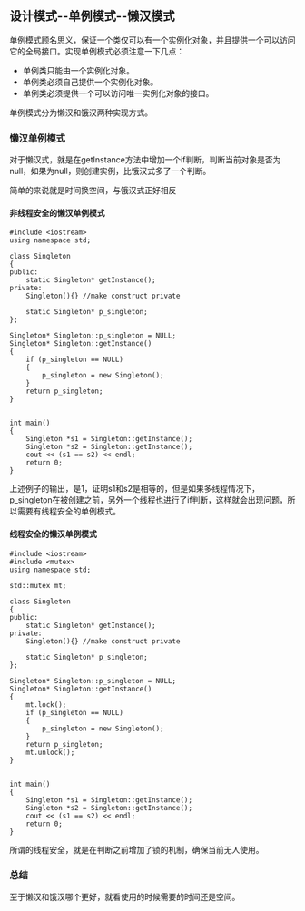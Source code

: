 ## 设计模式--单例模式--懒汉模式

单例模式顾名思义，保证一个类仅可以有一个实例化对象，并且提供一个可以访问它的全局接口。实现单例模式必须注意一下几点：
- 单例类只能由一个实例化对象。
- 单例类必须自己提供一个实例化对象。
- 单例类必须提供一个可以访问唯一实例化对象的接口。

单例模式分为懒汉和饿汉两种实现方式。

### 懒汉单例模式

对于懒汉式，就是在getInstance方法中增加一个if判断，判断当前对象是否为null，如果为null，则创建实例，比饿汉式多了一个判断。

简单的来说就是时间换空间，与饿汉式正好相反

#### 非线程安全的懒汉单例模式

	#include <iostream>
	using namespace std;
	
	class Singleton
	{
	public:
	    static Singleton* getInstance();
	private:
	    Singleton(){} //make construct private
	
	    static Singleton* p_singleton;
	};
	
	Singleton* Singleton::p_singleton = NULL;
	Singleton* Singleton::getInstance()
	{
	    if (p_singleton == NULL)
	    {
	        p_singleton = new Singleton();
	    }
	    return p_singleton;
	}
	
	
	int main()
	{
	    Singleton *s1 = Singleton::getInstance();
	    Singleton *s2 = Singleton::getInstance();
	    cout << (s1 == s2) << endl;
	    return 0;
	}

上述例子的输出，是1，证明s1和s2是相等的，但是如果多线程情况下，p_singleton在被创建之前，另外一个线程也进行了if判断，这样就会出现问题，所以需要有线程安全的单例模式。

#### 线程安全的懒汉单例模式
	
	#include <iostream>
	#include <mutex>
	using namespace std;
	
	std::mutex mt;
	
	class Singleton
	{
	public:
	    static Singleton* getInstance();
	private:
	    Singleton(){} //make construct private
	
	    static Singleton* p_singleton;
	};
	
	Singleton* Singleton::p_singleton = NULL;
	Singleton* Singleton::getInstance()
	{
	    mt.lock();
	    if (p_singleton == NULL)
	    {
	        p_singleton = new Singleton();
	    }
	    return p_singleton;
	    mt.unlock();
	}
	
	
	int main()
	{
	    Singleton *s1 = Singleton::getInstance();
	    Singleton *s2 = Singleton::getInstance();
	    cout << (s1 == s2) << endl;
	    return 0;
	}

所谓的线程安全，就是在判断之前增加了锁的机制，确保当前无人使用。

### 总结

至于懒汉和饿汉哪个更好，就看使用的时候需要的时间还是空间。
